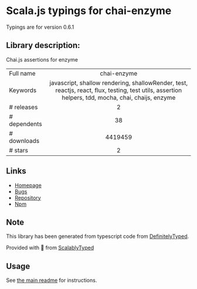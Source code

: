 
# Scala.js typings for chai-enzyme

Typings are for version 0.6.1

## Library description:
Chai.js assertions for enzyme

|                    |                 |
| ------------------ | :-------------: |
| Full name          | chai-enzyme |
| Keywords           | javascript, shallow rendering, shallowRender, test, reactjs, react, flux, testing, test utils, assertion helpers, tdd, mocha, chai, chaijs, enzyme |
| # releases         | 2 |
| # dependents       | 38 |
| # downloads        | 4419459 |
| # stars            | 2 |

## Links
- [Homepage](https://github.com/producthunt/chai-enzyme)
- [Bugs](https://github.com/producthunt/chai-enzyme/issues)
- [Repository](https://github.com/producthunt/chai-enzyme)
- [Npm](https://www.npmjs.com/package/chai-enzyme)
    


## Note
This library has been generated from typescript code from [DefinitelyTyped](https://definitelytyped.org).

Provided with :purple_heart: from [ScalablyTyped](https://github.com/oyvindberg/ScalablyTyped)

## Usage
See [the main readme](../../readme.md) for instructions.


